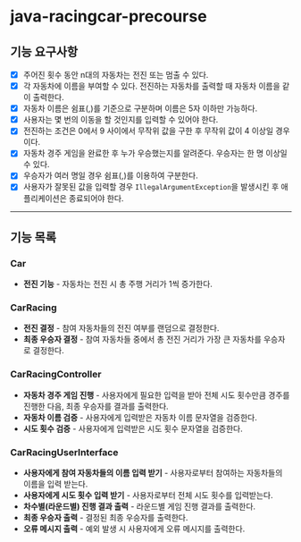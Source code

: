 # java-racingcar-precourse

## 기능 요구사항
- [x]  주어진 횟수 동안 n대의 자동차는 전진 또는 멈출 수 있다.
- [x]  각 자동차에 이름을 부여할 수 있다. 전진하는 자동차를 출력할 때 자동차 이름을 같이 출력한다.
- [x]  자동차 이름은 쉼표(,)를 기준으로 구분하며 이름은 5자 이하만 가능하다.
- [x]  사용자는 몇 번의 이동을 할 것인지를 입력할 수 있어야 한다.
- [x]  전진하는 조건은 0에서 9 사이에서 무작위 값을 구한 후 무작위 값이 4 이상일 경우이다.
- [x]  자동차 경주 게임을 완료한 후 누가 우승했는지를 알려준다. 우승자는 한 명 이상일 수 있다.
- [x]  우승자가 여러 명일 경우 쉼표(,)를 이용하여 구분한다.
- [x]  사용자가 잘못된 값을 입력할 경우 `IllegalArgumentException`을 발생시킨 후 애플리케이션은 종료되어야 한다.

-------------------------
## 기능 목록
### Car
- **전진 기능** - 자동차는 전진 시 총 주행 거리가 1씩 증가한다.

### CarRacing
- **전진 결정** - 참여 자동차들의 전진 여부를 랜덤으로 결정한다. 
- **최종 우승자 결정** - 참여 자동차들 중에서 총 전진 거리가 가장 큰 자동차를 우승자로 결정한다.

### CarRacingController
- **자동차 경주 게임 진행** - 사용자에게 필요한 입력을 받아 전체 시도 횟수만큼 경주를 진행한 다음, 최종 우승자를 결과를 출력한다.
- **자동차 이름 검증** - 사용자에게 입력받은 자동차 이름 문자열을 검증한다.
- **시도 횟수 검증** - 사용자에게 입력받은 시도 횟수 문자열을 검증한다.

### CarRacingUserInterface
- **사용자에게 참여 자동차들의 이름 입력 받기** - 사용자로부터 참여하는 자동차들의 이름을 입력 받는다.
- **사용자에게 시도 횟수 입력 받기** - 사용자로부터 전체 시도 횟수를 입력받는다.
- **차수별(라운드별) 진행 결과 출력** - 라운드별 게임 진행 결과를 출력한다.
- **최종 우승자 출력** - 결정된 최종 우승자를 출력한다.
- **오류 메시지 출력** - 예외 발생 시 사용자에게 오류 메시지를 출력한다.